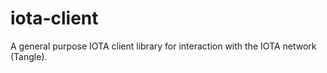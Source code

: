 # iota-client

A general purpose IOTA client library for interaction with the IOTA network (Tangle).
